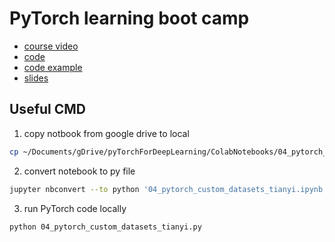 # PyTorch learning boot camp

- [course video](https://www.google.com/url?q=https://www.udemy.com/course/pytorch-for-deep-learning/?couponCode%3DABCART0923&sa=D&source=calendar&usd=2&usg=AOvVaw3XDlAlbOyMFGbgOfLqL8oZ)
- [code](https://www.google.com/url?q=https://drive.google.com/drive/folders/1b39GGOnyhrhtQwJvAbC188UmeV1A5nKB&sa=D&source=calendar&usd=2&usg=AOvVaw3VmE_in7vpRWtm4ojf5Vqa)
- [code example](https://www.google.com/url?q=https://github.com/mrdbourke/pytorch-deep-learning&sa=D&source=calendar&usd=2&usg=AOvVaw1HX0vYMOSwLW9a0ex75ZwZ) 
- [slides](https://www.google.com/url?q=https://www.learnpytorch.io/&sa=D&source=calendar&usd=2&usg=AOvVaw0AeFTvOqo91TcyGg8bZfnU)

## Useful CMD
1. copy notbook from google drive to local
```bash
cp ~/Documents/gDrive/pyTorchForDeepLearning/ColabNotebooks/04_pytorch_custom_datasets_tianyi.ipynb ~/Documents/git/nnPractice
```

2. convert notebook to py file
```bash
jupyter nbconvert --to python '04_pytorch_custom_datasets_tianyi.ipynb'
```

3. run PyTorch code locally
```bash
python 04_pytorch_custom_datasets_tianyi.py
```

